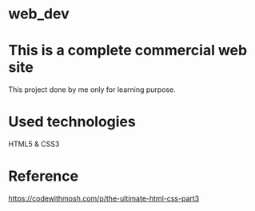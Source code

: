 # web_dev

# This is a complete commercial web site 
 This project done by me only for learning purpose. 
 
# Used technologies
 HTML5 & CSS3
 
# Reference
https://codewithmosh.com/p/the-ultimate-html-css-part3



